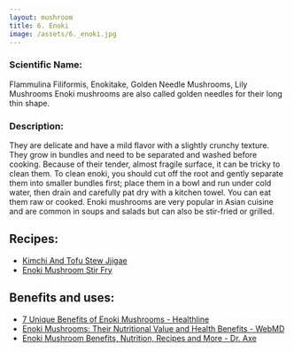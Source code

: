 ```yaml
---
layout: mushroom
title: 6. Enoki
image: /assets/6._enoki.jpg
---
```


### Scientific Name:
 Flammulina Filiformis, Enokitake, Golden Needle Mushrooms, Lily Mushrooms Enoki mushrooms are also called golden needles for their long thin shape.

### Description:
They are delicate and have a mild flavor with a slightly crunchy texture. They grow in bundles and need to be separated and washed before cooking. Because of their tender, almost fragile surface, it can be tricky to clean them. To clean enoki, you should cut off the root and gently separate them into smaller bundles first; place them in a bowl and run under cold water, then drain and carefully pat dry with a kitchen towel. You can eat them raw or cooked. Enoki mushrooms are very popular in Asian cuisine and are common in soups and salads but can also be stir-fried or grilled.

## Recipes:
- [Kimchi And Tofu Stew Jjigae](https://www.sidechef.com/de/recipes/11672/spicy_kimchi_tofu_stew_kimchi_jjigae/)
- [Enoki Mushroom Stir Fry](https://www.sidechef.com/de/recipes/5099/enoki_mushroom_stir_fry/)

## Benefits and uses:
- [7 Unique Benefits of Enoki Mushrooms - Healthline](https://www.healthline.com/nutrition/enoki-mushrooms-benefits)
- [Enoki Mushrooms: Their Nutritional Value and Health Benefits - WebMD](https://www.webmd.com/diet/health-benefits-of-enoki-mushrooms)
- [Enoki Mushroom Benefits, Nutrition, Recipes and More - Dr. Axe](https://draxe.com/nutrition/enoki-mushroom-benefits/)
